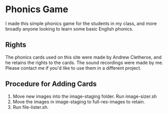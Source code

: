 # Phonics Game
I made this simple phonics game for the students in my class, and more broadly anyone looking to learn some basic English phonics. 

## Rights
The phonics cards used on this site were made by Andrew Cletheroe, and he retains the rights to the cards. The sound recordings were made by me. Please contact me if you'd like to use them in a different project. 

## Procedure for Adding Cards
1. Move new images into the image-staging folder. Run image-sizer.sh
2. Move the images in image-staging to full-res-images to retain. 
3. Run file-lister.sh. 